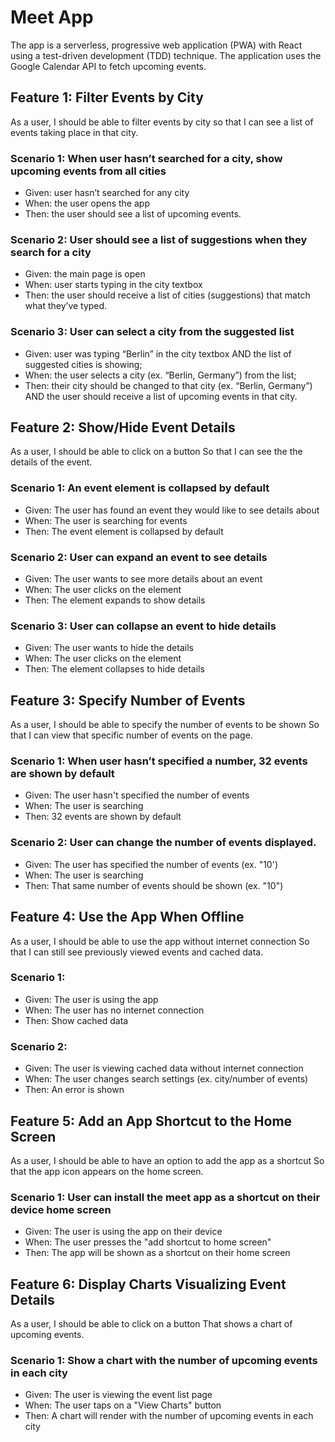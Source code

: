 # Meet App
The app is a serverless, progressive web application (PWA) with React using a test-driven development (TDD) technique. The application uses the Google Calendar API to fetch upcoming events.

## Feature 1: Filter Events by City
As a user,
I should be able to filter events by city
so that I can see a list of events taking place in that city.

### Scenario 1: When user hasn’t searched for a city, show upcoming events from all cities

- Given: user hasn’t searched for any city
- When: the user opens the app
- Then: the user should see a list of upcoming events.

### Scenario 2: User should see a list of suggestions when they search for a city

- Given: the main page is open
- When: user starts typing in the city textbox
- Then: the user should receive a list of cities (suggestions) that match what they’ve typed.

### Scenario 3: User can select a city from the suggested list

- Given: user was typing “Berlin” in the city textbox AND the list of suggested cities is showing;
- When: the user selects a city (ex. “Berlin, Germany”) from the list;
- Then: their city should be changed to that city (ex. “Berlin, Germany”) AND the user should receive a list of upcoming events in that city.

## Feature 2: Show/Hide Event Details
As a user, 
I should be able to click on a button
So that I can see the the details of the event.

### Scenario 1: An event element is collapsed by default

- Given: The user has found an event they would like to see details about
- When: The user is searching for events
- Then: The event element is collapsed by default

### Scenario 2:  User can expand an event to see details

- Given: The user wants to see more details about an event
- When: The user clicks on the element
- Then: The element expands to show details

### Scenario 3:  User can collapse an event to hide details

- Given: The user wants to hide the details
- When: The user clicks on the element
- Then: The element collapses to hide details 

## Feature 3: Specify Number of Events
As a user,
I should be able to specify the number of events to be shown
So that I can view that specific number of events on the page.

### Scenario 1: When user hasn’t specified a number, 32 events are shown by default

- Given: The user hasn't specified the number of events
- When: The user is searching
- Then: 32 events are shown by default

### Scenario 2: User can change the number of events displayed.

- Given: The user has specified the number of events (ex. "10')
- When: The user is searching
- Then: That same number of events should be shown (ex. "10")

## Feature 4: Use the App When Offline
As a user,
I should be able to use the app without internet connection
So that I can still see previously viewed events and cached data.

### Scenario 1:

- Given: The user is using the app
- When: The user has no internet connection
- Then: Show cached data

### Scenario 2:

- Given: The user is viewing cached data without internet connection
- When: The user changes search settings (ex. city/number of events)
- Then: An error is shown

## Feature 5: Add an App Shortcut to the Home Screen
As a user,
I should be able to have an option to add the app as a shortcut
So that the app icon appears on the home screen.

### Scenario 1: User can install the meet app as a shortcut on their device home screen

- Given: The user is using the app on their device
- When: The user presses the "add shortcut to home screen"
- Then: The app will be shown as a shortcut on their home screen

## Feature 6: Display Charts Visualizing Event Details
As a user,
I should be able to click on a button
That shows a chart of upcoming events.

### Scenario 1: Show a chart with the number of upcoming events in each city

- Given: The user is viewing the event list page
- When: The user taps on a "View Charts" button
- Then: A chart will render with the number of upcoming events in each city

